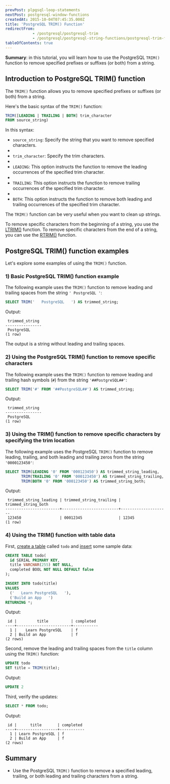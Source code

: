 ```yaml
---
prevPost: plpgsql-loop-statements
nextPost: postgresql-window-functions
createdAt: 2015-10-04T07:45:35.000Z
title: 'PostgreSQL TRIM() Function'
redirectFrom:
            - /postgresql/postgresql-trim 
            - /postgresql/postgresql-string-functions/postgresql-trim-function
tableOfContents: true
---
```



**Summary**: in this tutorial, you will learn how to use the PostgreSQL `TRIM()` function to remove specified prefixes or suffixes (or both) from a string.

## Introduction to PostgreSQL TRIM() function

The `TRIM()` function allows you to remove specified prefixes or suffixes (or both) from a string.

Here's the basic syntax of the `TRIM()` function:

```sql
TRIM([LEADING | TRAILING | BOTH] trim_character
FROM source_string)
```

In this syntax:

- `source_string`: Specify the string that you want to remove specified characters.
-
- `trim_character`: Specify the trim characters.
-
- `LEADING`: This option instructs the function to remove the leading occurrences of the specified trim character.
-
- `TRAILING`: This option instructs the function to remove trailing occurrences of the specified trim character.
-
- `BOTH`: This option instructs the function to remove both leading and trailing occurrences of the specified trim character.

The `TRIM()` function can be very useful when you want to clean up strings.

To remove specific characters from the beginning of a string, you use the [LTRIM()](/postgresql/postgresql-string-functions/postgresql-ltrim) function. To remove specific characters from the end of a string, you can use the [RTRIM()](/postgresql/postgresql-string-functions/postgresql-rtrim) function.

## PostgreSQL TRIM() function examples

Let's explore some examples of using the `TRIM()` function.

### 1) Basic PostgreSQL TRIM() function example

The following example uses the `TRIM()` function to remove leading and trailing spaces from the string `' PostgreSQL '`:

```sql
SELECT TRIM('   PostgreSQL   ') AS trimmed_string;
```

Output:

```
 trimmed_string
----------------
 PostgreSQL
(1 row)
```

The output is a string without leading and trailing spaces.

### 2) Using the PostgreSQL TRIM() function to remove specific characters

The following example uses the `TRIM()` function to remove leading and trailing hash symbols (`#`) from the string `'##PostgreSQL##'`:

```sql
SELECT TRIM('#' FROM '##PostgreSQL##') AS trimmed_string;
```

Output:

```
 trimmed_string
----------------
 PostgreSQL
(1 row)
```

### 3) Using the TRIM() function to remove specific characters by specifying the trim location

The following example uses the PostgreSQL `TRIM()` function to remove leading, trailing, and both leading and trailing zeros from the string `'0000123450'`:

```sql
SELECT TRIM(LEADING '0' FROM '000123450') AS trimmed_string_leading,
       TRIM(TRAILING '0' FROM '000123450') AS trimmed_string_trailing,
       TRIM(BOTH '0' FROM '000123450') AS trimmed_string_both;
```

Output:

```
 trimmed_string_leading | trimmed_string_trailing | trimmed_string_both
------------------------+-------------------------+---------------------
 123450                 | 00012345                | 12345
(1 row)
```

### 4) Using the TRIM() function with table data

First, [create a table](/postgresql/postgresql-create-table) called `todo` and [insert](/postgresql/postgresql-tutorial/postgresql-insert) some sample data:

```sql
CREATE TABLE todo(
  id SERIAL PRIMARY KEY,
  title VARCHAR(255) NOT NULL,
  completed BOOL NOT NULL DEFAULT false
);

INSERT INTO todo(title)
VALUES
  ('   Learn PostgreSQL   '),
  ('Build an App   ')
RETURNING *;
```

Output:

```
 id |         title          | completed
----+------------------------+-----------
  1 |    Learn PostgreSQL    | f
  2 | Build an App           | f
(2 rows)
```

Second, remove the leading and trailing spaces from the `title` column using the `TRIM()` function:

```sql
UPDATE todo
SET title = TRIM(title);
```

Output:

```sql
UPDATE 2
```

Third, verify the updates:

```sql
SELECT * FROM todo;
```

Output:

```
 id |      title       | completed
----+------------------+-----------
  1 | Learn PostgreSQL | f
  2 | Build an App     | f
(2 rows)
```

## Summary

- Use the PostgreSQL `TRIM()` function to remove a specified leading, trailing, or both leading and trailing characters from a string.
